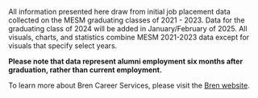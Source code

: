 <p>All information presented here draw from initial job placement data collected on the MESM graduating classes of 2021 - 2023. Data for the graduating class of 2024 will be added in January/February of 2025. All visuals, charts, and statistics combine MESM 2021-2023 data except for visuals that specify select years.</p> 

<p><strong>Please note that data represent alumni employment six months after graduation, rather than current employment.</strong></p>

<p>To learn more about Bren Career Services, please visit the <a href="https://bren.ucsb.edu/career-services" target="_blank">Bren website</a>.</p>

